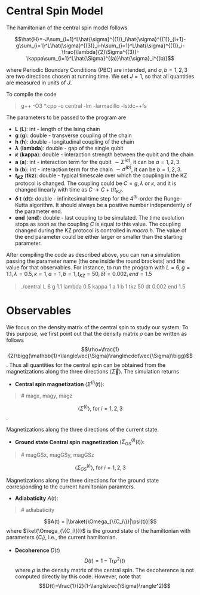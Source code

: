 # Central Spin Model

The hamiltonian of the central spin model follows

$$\hat{H}=-J\sum_{i=1}^L\hat{\sigma}^{(1)}_i\hat{\sigma}^{(1)}_{i+1}-g\sum_{i=1}^L\hat{\sigma}^{(3)}_i-h\sum_{i=1}^L\hat{\sigma}^{(1)}_i-\frac{\lambda}{2}\Sigma^{(3)}-\kappa\sum_{i=1}^L\hat{\Sigma}^{(a)}\hat{\sigma}_i^{(b)}$$

where Periodic Boundary Conditions (PBC) are intended, and $a, b=1,2,3$ are two directions chosen at running time.
We set $J=1$, so that all quantities are measured in units of $J$.

To compile the code
> g++ -O3 *.cpp -o central -lm -larmadillo -lstdc++fs

The parameters to be passed to the program are
- **L** (**L**): int - length of the Ising chain
- **g** (**g**): double - transverse coupling of the chain
- **h** (**h**): double - longitudinal coupling of the chain
- **$\lambda$** (**lambda**): double - gap of the single qubit
- **$\kappa$** (**kappa**): double - interaction strength between the qubit and the chain
- **a** (**a**): int - interaction term for the qubit $\sim \hat{\Sigma}^{(a)}$, it can be $a=1,2,3$.
- **b** (**b**): int - interaction term for the chain $\sim \hat{\sigma}^{(b)}$, it can be $b=1,2,3$.
- **$t_{KZ}$** (**tkz**): double - typical timescale over which the coupling in the KZ protocol is changed.
                        The coupling could be $C=g,\lambda$ or $\kappa$, and it is changed linearly with time as
                        $C\to C+t/t_{KZ}$.
- **$\delta$ t** (**dt**): double - infinitesimal time step for the $4^{th}$-order the Runge-Kutta algorithm. It should always
                                    be a positive number independently of the parameter end.
- **end** (**end**): double - last coupling to be simulated. The time evolution stops as soon as the coupling $C$ is equal to 
                    this value. The coupling changed during the KZ protocol is controlled in *macro.h*.
                    The value of the end parameter could be either larger or smaller than the starting parameter.

After compiling the code as described above, you can run a simulation passing the parameter name (the one inside the round brackets) and the value for that observables. For instance, to run the program with $L=6, g=1.1, \lambda=0.5, \kappa=1, a=1, b=1, t_{KZ}=50, \delta t=0.002, end=1.5$

> ./central L 6 g 1.1 lambda 0.5 kappa 1 a 1 b 1 tkz 50 dt 0.002 end 1.5

# Observables
We focus on the density matrix of the central spin to study our system.
To this purpose, we first point out that the density matrix $\rho$ can be written as follows
$$\rho=\frac{1}{2}\bigg(\mathbb{1}+\langle\vec{\Sigma}\rangle\cdot\vec{\Sigma}\bigg)$$.
Thus all quantities for the central spin can be obtained from the magnetizations along the three directions $\langle\vec{\Sigma}\rangle$.
The simulation returns
- **Central spin magnetization** $\langle \Sigma^{(i)}(t)\rangle$:
> \# magx, magy, magz

$$\langle \Sigma^{(i)} \rangle, \ \text{for} \ i=1,2,3$$.

Magnetizations along the three directions of the current state.
- **Ground state Central spin magnetization** $\langle \Sigma^{(i)}_{GS}(t)\rangle$:
> \# magGSx, magGSy, magGSz

$$\langle \Sigma^{(i)}_{GS} \rangle, \ \text{for} \ i=1,2,3$$

Magnetizations along the three directions for the ground state corresponding to the current hamiltonian paramters.
- **Adiabaticity** $A(t)$:
> \# adiabaticity

$$A(t) = |\braket{\Omega_{\{C_i\}}|\psi(t)}|$$
where $\ket{\Omega_{\{C_i\}}}$ is the ground state of the hamiltonian with parameters $\{C_i\}$, i.e., the current hamiltonian.
- **Decoherence** $D(t)$
$$D(t) = 1 - \text{Tr}\rho^2(t)$$
where $\rho$ is the density matrix of the central spin. The decoherence is not computed directly by this code.
However, note that
$$D(t)=\frac{1}{2}(1-\langle\vec{\Sigma}\rangle^2)$$
